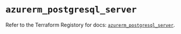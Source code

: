 # `azurerm_postgresql_server`

Refer to the Terraform Registory for docs: [`azurerm_postgresql_server`](https://registry.terraform.io/providers/hashicorp/azurerm/3.80.0/docs/resources/postgresql_server).
